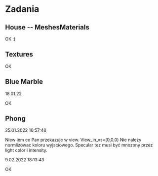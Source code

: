 # Zadania 

## House -- MeshesMaterials

OK :) 

## Textures 

OK

## Blue Marble

18.01.22

OK

## Phong

25.01.2022 16:57:48

Niew iem co Pan przekazuje w view. View_in_vs=(0,0,0)
Nie należy normlizowac  koloru wyjsciowego.
Specular tez musi być mnozony przez light color i intensity. 

9.02.2022 18:13:43 

OK